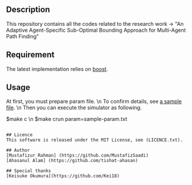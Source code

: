 ## Description
This repository contains all the codes related to the research work ->
"An Adaptive Agent-Specific Sub-Optimal Bounding Approach for Multi-Agent Path Finding"

## Requirement

The latest implementation relies on [boost](https://www.boost.org/).

## Usage
At first, you must prepare param file. \n
To confirm details, see [a sample file](sample-param.txt). \n
Then you can execute the simulator as following.

$make c \n
$make crun param=sample-param.txt
```

## Licence
This software is released under the MIT License, see (LICENCE.txt).

## Author
[Mustafizur Rahman] (https://github.com/MustafizSaadi)
[Ahasanul Alam] (https://github.com/tishat-ahasan)

## Special thanks
[Keisuke Okumura](https://github.com/Kei18)
